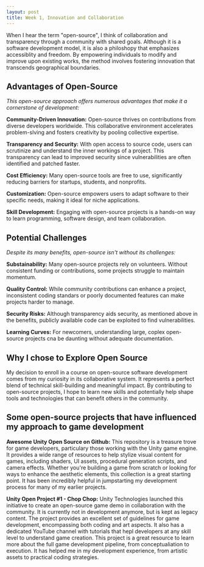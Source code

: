 ```yaml
---
layout: post
title: Week 1, Innovation and Collaboration
---
```


When I hear the term "open-source", I think of collaboration and transparency through a community with shared goals. Although it is a software development model, it is also a philoshopy that emphasizes accessiblity and freedom. By empowering individuals to modify and improve upon existing works, the method involves fostering innovation that transcends geographical boundaries. 

<!--more-->

## Advantages of Open-Source

<em>This open-source approach offers numerous advantages that make it a cornerstone of development:</em>

**Community-Driven Innovation:** 
Open-source thrives on contributions from diverse developers worldwide. This collaborative environment accelerates problem-slving and fosters creativity by pooling collective expertise.

**Transparency and Security:**
With open access to source code, users can scrutinize and understand the inner workings of a project. This transparency can lead to improved security since vulnerabilities are often identified and patched faster.

**Cost Efficiency:**
Many open-source tools are free to use, significantly reducing barriers for startups, students, and nonprofits.

**Customization:**
Open-source empowers users to adapt software to their specific needs, making it ideal for niche applications.

**Skill Development:**
Engaging with open-source projects is a hands-on way to learn programming, software design, and team collaboration.

## Potential Challenges

<em>Despite its many benefits, open-source isn't without its challenges:</em>

**Substainability:**
Many open-source projects rely on volunteers. Without consistent funding or contributions, some projects struggle to maintain momentum.

**Quality Control:**
While community contributions can enhance a project, inconsistent coding standars or poorly documented features can make projects harder to manage.

**Security Risks:**
Although transparency aids security, as mentioned above in the benefits, publicly available code can be exploited to find vulnerabilities.

**Learning Curves:**
For newcomers, understanding large, coplex open-source projects cna be daunting without adequate documentation.

## Why I chose to Explore Open Source

My decision to enroll in a course on open-source software development comes from my curiosity in its collaborative system. It represents a perfect blend of technical skill-building and meaningful impact. By contributing to open-source projects, I hope to learn new skills and potentially help shape tools and technologies that can benefit others in the community. 

## Some open-source projects that have influenced my approach to game development

**Awesome Unity Open Source on Github:**
This repository is a treasure trove for game developers, particulary those working with the Unity game engine. It provides a wide range of resources to help stylize visual content for games, including shaders, UI assets, procedural generation scripts, and camera effects. Whether you're building a game from scratch or looking for ways to enhance the aesthetic elements, this collection is a great starting point. It has been incredibly helpful in jumpstarting my development process for many of my earlier projects.

**Unity Open Project #1 - Chop Chop:**
Unity Technologies launched this initiative to create an open-source game demo in collaboration with the community. It is currently not in development anymore, but is kept as legacy content. The project provides an excellent set of guidelines for game development, encompassing both coding and art aspects. It also has a dedicated YouTube channel with tutorials that hepl developers at any skill level to understand game creation. This project is a great resource to learn more about the full game development pipeline, from conceptualiation to execution. It has helped me in my development experience, from artistic assets to practical coding strategies. 



